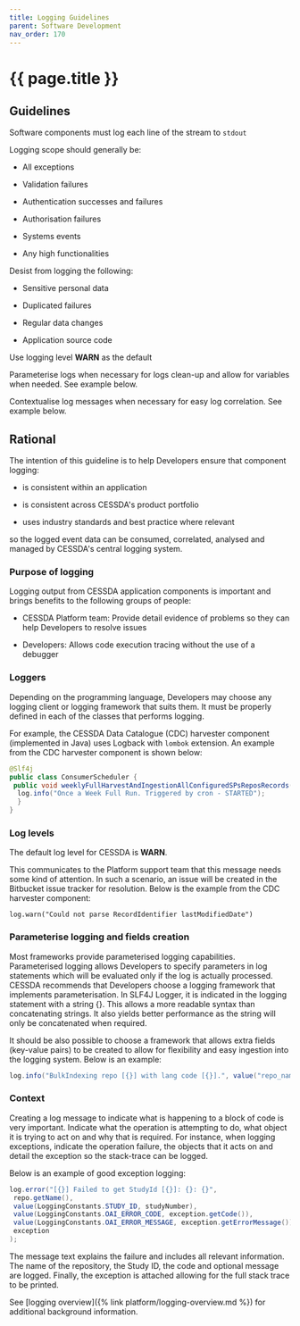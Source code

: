 ```yaml
---
title: Logging Guidelines
parent: Software Development
nav_order: 170
---
```


# {{ page.title }}

## Guidelines

Software components must log each line of the stream to `stdout`

Logging scope should generally be:

- All exceptions

- Validation failures

- Authentication successes and failures

- Authorisation failures

- Systems events

- Any high functionalities

Desist from logging the following:

- Sensitive personal data

- Duplicated failures

- Regular data changes

- Application source code

Use logging level **WARN** as the default

Parameterise logs when necessary for logs clean-up and allow for variables when needed. See example below.

Contextualise log messages when necessary for easy log correlation. See example below.

## Rational

The intention of this guideline is to help Developers ensure that component logging:

- is consistent within an application

- is consistent across CESSDA's product portfolio

- uses industry standards and best practice where relevant

so the logged event data can be consumed, correlated, analysed and managed by CESSDA's central logging system.

### Purpose of logging

Logging output from CESSDA application components is important and brings benefits to the following groups of people:

- CESSDA Platform team: Provide detail evidence of problems so they can help Developers to resolve issues

- Developers: Allows code execution tracing without the use of a debugger

### Loggers

Depending on the programming language, Developers may choose any logging client or logging framework that suits them.
It must be properly defined in each of the classes that performs logging.

For example, the CESSDA Data Catalogue (CDC) harvester component (implemented in Java) uses Logback with
`lombok` extension.
An example from the CDC harvester component is shown below:

```java
@Slf4j
public class ConsumerScheduler {
 public void weeklyFullHarvestAndIngestionAllConfiguredSPsReposRecords(){
  log.info("Once a Week Full Run. Triggered by cron - STARTED");
  }
}
```

### Log levels

The default log level for CESSDA is **WARN**.

This communicates to the Platform support team that this message needs some kind of attention.
In such a scenario, an issue will be created in the Bitbucket issue tracker for resolution.
Below is the example from the CDC harvester component:

`log.warn("Could not parse RecordIdentifier lastModifiedDate")`

### Parameterise logging  and fields creation

Most frameworks provide parameterised logging capabilities.
Parameterised logging allows Developers to specify parameters in log statements which will be evaluated only if the log is actually processed.
CESSDA recommends that Developers choose a logging framework that implements parameterisation.
In  SLF4J Logger, it is indicated in the logging statement with a string {}.
This allows a more readable syntax than concatenating strings.
It also yields better performance as the string will only be concatenated when required.

It should be also possible to choose a framework that allows extra fields (key-value pairs)
to be created to allow for flexibility and easy ingestion into the logging system.
Below is an example:

```java
log.info("BulkIndexing repo [{}] with lang code [{}].", value("repo_name", repo.getName()), value("lang_code", lang));
```

### Context

Creating a log message to indicate what is happening to a block of code is very important.
Indicate what the operation is attempting to do, what object it is trying to act on and why that is required.
For instance, when logging exceptions, indicate the operation failure,
the objects that it acts on and detail the exception so the stack-trace can be logged.

Below is an example of good exception logging:

```java
log.error("[{}] Failed to get StudyId [{}]: {}: {}",
 repo.getName(),
 value(LoggingConstants.STUDY_ID, studyNumber),
 value(LoggingConstants.OAI_ERROR_CODE, exception.getCode()),
 value(LoggingConstants.OAI_ERROR_MESSAGE, exception.getErrorMessage()),
 exception
);
```

The message text explains the failure and includes all relevant information.
The name of the repository, the Study ID, the code and optional message are logged.
Finally, the exception is attached allowing for the full stack trace to be printed.

See [logging overview]({% link platform/logging-overview.md %}) for additional background information.
